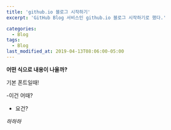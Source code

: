 ```yaml
---
title: 'github.io 블로그 시작하기'
excerpt: 'GitHub Blog 서비스인 github.io 블로그 시작하기로 했다.'

categories:
  - Blog
tags:
  - Blog
last_modified_at: 2019-04-13T08:06:00-05:00
---
```


**어떤 식으로 내용이 나올까?**

기본 폰트일때!

-이건 어때?

- 요건?

_하하하_

